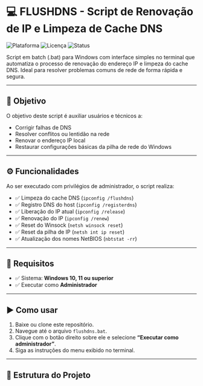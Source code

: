 # 💻 FLUSHDNS - Script de Renovação de IP e Limpeza de Cache DNS

![Plataforma](https://img.shields.io/badge/plataforma-Windows-blue.svg)
![Licença](https://img.shields.io/badge/licença-MIT-green.svg)
![Status](https://img.shields.io/badge/status-Estável-brightgreen)

Script em batch (.bat) para Windows com interface simples no terminal que automatiza o processo de renovação do endereço IP e limpeza do cache DNS. Ideal para resolver problemas comuns de rede de forma rápida e segura.

---

## 📌 Objetivo

O objetivo deste script é auxiliar usuários e técnicos a:

- Corrigir falhas de DNS
- Resolver conflitos ou lentidão na rede
- Renovar o endereço IP local
- Restaurar configurações básicas da pilha de rede do Windows

---

## ⚙️ Funcionalidades

Ao ser executado com privilégios de administrador, o script realiza:

- ✅ Limpeza do cache DNS (`ipconfig /flushdns`)
- ✅ Registro DNS do host (`ipconfig /registerdns`)
- ✅ Liberação do IP atual (`ipconfig /release`)
- ✅ Renovação do IP (`ipconfig /renew`)
- ✅ Reset do Winsock (`netsh winsock reset`)
- ✅ Reset da pilha de IP (`netsh int ip reset`)
- ✅ Atualização dos nomes NetBIOS (`nbtstat -rr`)

---

## 🧰 Requisitos

- ✅ Sistema: **Windows 10, 11 ou superior**
- ✅ Executar como **Administrador**

---

## ▶️ Como usar

1. Baixe ou clone este repositório.
2. Navegue até o arquivo `flushdns.bat`.
3. Clique com o botão direito sobre ele e selecione **“Executar como administrador”**.
4. Siga as instruções do menu exibido no terminal.

---

## 📂 Estrutura do Projeto

